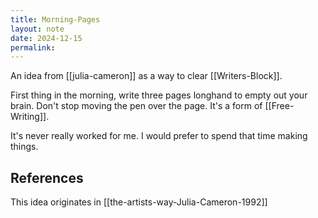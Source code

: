 ```yaml
---
title: Morning-Pages
layout: note
date: 2024-12-15
permalink:
---
```


An idea from [[julia-cameron]] as a way to clear [[Writers-Block]].

First thing in the morning, write three pages longhand to empty out your brain. Don't stop moving the pen over the page. It's a form of [[Free-Writing]].

It's never really worked for me. I would prefer to spend that time making things.



## References

This idea originates in [[the-artists-way-Julia-Cameron-1992]]
